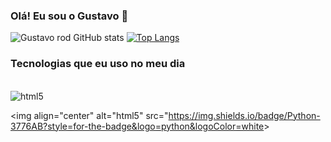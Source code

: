 ### Olá! Eu sou o Gustavo 👋


![Gustavo rod GitHub stats](https://github-readme-stats.vercel.app/api?username=gustavitos1&show_icons=true&theme=tokyonight)
[![Top Langs](https://github-readme-stats.vercel.app/api/top-langs/?username=gustavitos1&langs_count=8)](https://github.com/anuraghazra/github-readme-stats)

### Tecnologias que eu uso no meu dia

<div style="display: inline_block"></br>
<img align="center" alt="html5" src="https://img.shields.io/badge/Android-3DDC84?style=for-the-badge&logo=android&logoColor=white">

<img align="center" alt="html5" src="https://img.shields.io/badge/Python-3776AB?style=for-the-badge&logo=python&logoColor=white&gt;

</div>
